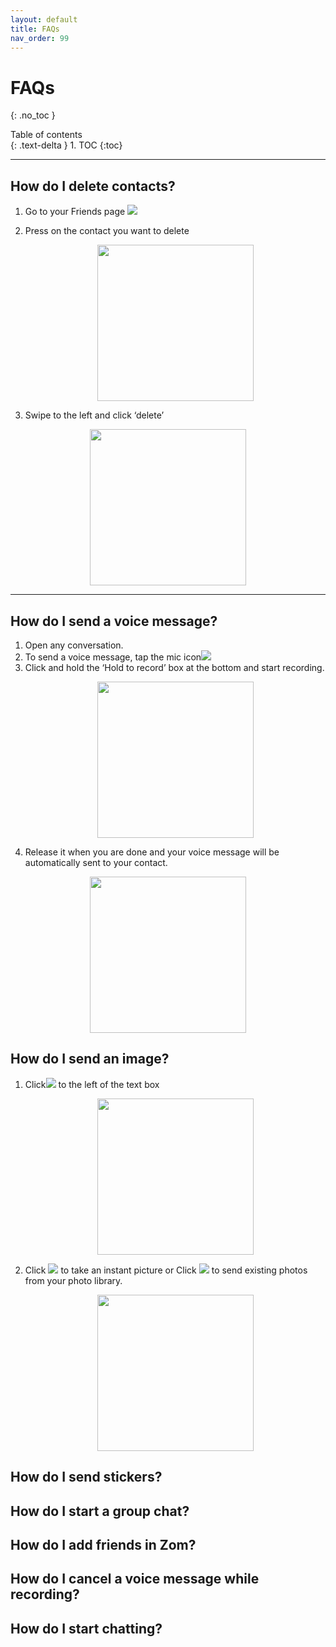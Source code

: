 ```yaml
---
layout: default
title: FAQs
nav_order: 99
---
```


# FAQs
{: .no_toc }

  <summary>
    Table of contents
  </summary>
  {: .text-delta }
1. TOC
{:toc}

---

## How do I delete contacts?

1. Go to your Friends page <img src="https://github.com/zomhelp/zomhelp.github.io/blob/master/assets/images/friends_icon.png?raw=true">  
    
2. Press on the contact you want to delete   
   <p align="center">
    <img src="https://github.com/zomhelp/zomhelp.github.io/blob/master/assets/images/delete_option.jpg?raw=true" width="250"
    />
   </p>   
3. Swipe to the left and click ‘delete’   
 <p align="center">
    <img src="https://github.com/zomhelp/zomhelp.github.io/blob/master/assets/images/delete_anim.gif?raw=true" width="250"
    />
 </p>

---

## How do I send a voice message?
1. Open any conversation.    
2. To send a voice message, tap the mic icon<img src="https://github.com/zomhelp/zomhelp.github.io/blob/master/assets/images/mic_img.jpg?raw=true">       
3. Click and hold the ‘Hold to record’ box at the bottom and start recording.   
   <p align="center">
    <img src="https://github.com/zomhelp/zomhelp.github.io/blob/master/assets/images/hold_img.jpg?raw=true" width="250"/>
   </p>   
4. Release it when you are done and your voice message will be automatically sent to your contact.    
<p align="center">
    <img src="https://github.com/zomhelp/zomhelp.github.io/blob/master/assets/images/voice_chat.gif?raw=true" width="250"
    />
    </p>

## How do I send an image?
1. Click<img src="https://github.com/zomhelp/zomhelp.github.io/blob/master/assets/images/float_add.jpg?raw=true"> to the left of the text box   
   <p align="center">
    <img src="https://github.com/zomhelp/zomhelp.github.io/blob/master/assets/images/choose_option.jpg?raw=true" width="250"/>
   </p>   
2. Click <img src="https://github.com/zomhelp/zomhelp.github.io/blob/master/assets/images/camera_img.jpg?raw=true"> to take an instant picture or Click <img src="https://github.com/zomhelp/zomhelp.github.io/blob/master/assets/images/image_icon.jpg?raw=true"> to send existing photos from your photo library.   
   <p align="center">
    <img src="https://github.com/zomhelp/zomhelp.github.io/blob/master/assets/images/open_option.gif?raw=true" width="250"/>
   </p>   


## How do I send stickers?   

## How do I start a group chat?

## How do I add friends in Zom?

## How do I cancel a voice message while recording?

## How do I start chatting? 


